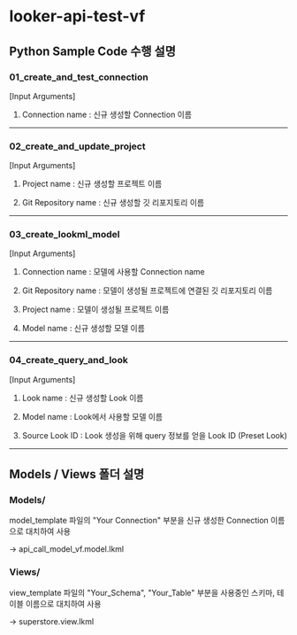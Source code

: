 # looker-api-test-vf

## Python Sample Code 수행 설명 

### 01_create_and_test_connection

[Input Arguments]

1) Connection name : 신규 생성할 Connection 이름

---

### 02_create_and_update_project

[Input Arguments]

1) Project name : 신규 생성할 프로젝트 이름
  
2) Git Repository name : 신규 생성할 깃 리포지토리 이름 

---

### 03_create_lookml_model

[Input Arguments]

1) Connection name : 모델에 사용할 Connection name
  
2) Git Repository name : 모델이 생성될 프로젝트에 연결된 깃 리포지토리 이름 
  
3) Project name : 모델이 생성될 프로젝트 이름
  
4) Model name : 신규 생성할 모델 이름

---

### 04_create_query_and_look

[Input Arguments]

1) Look name : 신규 생성할 Look 이름
  
2) Model name : Look에서 사용할 모델 이름
  
3) Source Look ID : Look 생성을 위해 query 정보를 얻을 Look ID (Preset Look)

---

## Models / Views 폴더 설명

### Models/

model_template 파일의 "Your Connection" 부분을 신규 생성한 Connection 이름으로 대치하여 사용 

-> api_call_model_vf.model.lkml


### Views/

view_template 파일의 "Your_Schema", "Your_Table" 부분을 사용중인 스키마, 테이블 이름으로 대치하여 사용

-> superstore.view.lkml 


